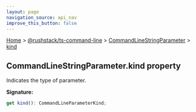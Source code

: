 ```yaml
---
layout: page
navigation_source: api_nav
improve_this_button: false
---
```



[Home](./index.md) &gt; [@rushstack/ts-command-line](./ts-command-line.md) &gt; [CommandLineStringParameter](./ts-command-line.commandlinestringparameter.md) &gt; [kind](./ts-command-line.commandlinestringparameter.kind.md)

## CommandLineStringParameter.kind property

Indicates the type of parameter.

<b>Signature:</b>

```typescript
get kind(): CommandLineParameterKind;
```
